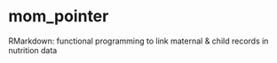 # mom_pointer
RMarkdown: functional programming to link maternal &amp; child records in nutrition data
